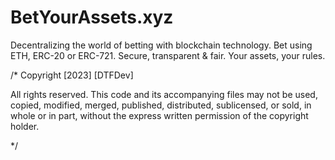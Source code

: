 # BetYourAssets.xyz

Decentralizing the world of betting with blockchain technology. Bet using ETH, ERC-20 or ERC-721. Secure, transparent & fair. Your assets, your rules.


/*
  Copyright [2023] [DTFDev]

  All rights reserved. This code and its accompanying files may not be used, copied, modified, merged, published, distributed, sublicensed, or sold, in whole or in part, without the express written permission of the copyright holder.

*/
